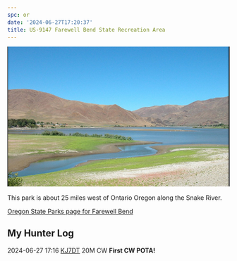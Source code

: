 ```yaml
---
spc: or
date: '2024-06-27T17:20:37'
title: US-9147 Farewell Bend State Recreation Area
---
```


![pasted_image.png](/static/pasted_image_0141.png)


This park is about 25 miles west of Ontario Oregon along the Snake River.

[Oregon State Parks page for Farewell Bend](https://stateparks.oregon.gov/index.cfm?do=park.profile&parkId=4)

## My Hunter Log
2024-06-27 17:16 [KJ7DT](https://www.qrz.com/db/KJ7DT)  20M  CW   **First CW POTA!**